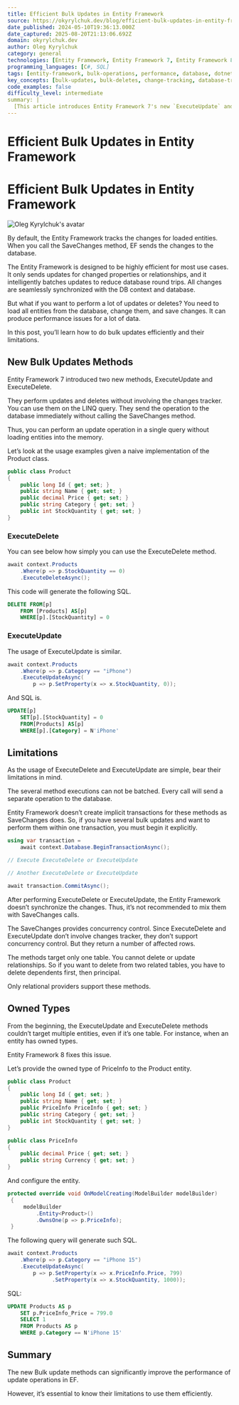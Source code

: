```yaml
---
title: Efficient Bulk Updates in Entity Framework
source: https://okyrylchuk.dev/blog/efficient-bulk-updates-in-entity-framework/
date_published: 2024-05-10T19:36:13.000Z
date_captured: 2025-08-20T21:13:06.692Z
domain: okyrylchuk.dev
author: Oleg Kyrylchuk
category: general
technologies: [Entity Framework, Entity Framework 7, Entity Framework 8, .NET, SQL Server]
programming_languages: [C#, SQL]
tags: [entity-framework, bulk-operations, performance, database, dotnet, orm, data-access, sql, linq, update]
key_concepts: [bulk-updates, bulk-deletes, change-tracking, database-transactions, owned-types, linq-to-entities, concurrency-control, performance-optimization]
code_examples: false
difficulty_level: intermediate
summary: |
  [This article introduces Entity Framework 7's new `ExecuteUpdate` and `ExecuteDelete` methods for efficient bulk operations. It explains how these methods bypass EF's change tracker, sending operations directly to the database via LINQ queries, significantly improving performance for large datasets. The post details usage examples for both methods, including the generated SQL. It also covers important limitations, such as the lack of implicit transactions, no change synchronization with the DB context, and no concurrency control. Finally, it highlights how Entity Framework 8 addresses the use of these methods with owned types, allowing bulk operations on entities with complex types.]
---
```

# Efficient Bulk Updates in Entity Framework

# Efficient Bulk Updates in Entity Framework

![Oleg Kyrylchuk's avatar](https://okyrylchuk.dev/wp-content/litespeed/avatar/a85a89199a7d4486a29f67dc2fc371d0.jpg?ver=1755571532)

By default, the Entity Framework tracks the changes for loaded entities. When you call the SaveChanges method, EF sends the changes to the database.

The Entity Framework is designed to be highly efficient for most use cases. It only sends updates for changed properties or relationships, and it intelligently batches updates to reduce database round trips. All changes are seamlessly synchronized with the DB context and database.

But what if you want to perform a lot of updates or deletes? You need to load all entities from the database, change them, and save changes. It can produce performance issues for a lot of data.

In this post, you’ll learn how to do bulk updates efficiently and their limitations.

## New Bulk Updates Methods

Entity Framework 7 introduced two new methods, ExecuteUpdate and ExecuteDelete.

They perform updates and deletes without involving the changes tracker. You can use them on the LINQ query. They send the operation to the database immediately without calling the SaveChanges method.

Thus, you can perform an update operation in a single query without loading entities into the memory.

Let’s look at the usage examples given a naive implementation of the Product class.

```csharp
public class Product
{
    public long Id { get; set; }
    public string Name { get; set; }
    public decimal Price { get; set; }
    public string Category { get; set; }
    public int StockQuantity { get; set; }
}
```

### ExecuteDelete

You can see below how simply you can use the ExecuteDelete method.

```csharp
await context.Products
    .Where(p => p.StockQuantity == 0)
    .ExecuteDeleteAsync();
```

This code will generate the following SQL.

```sql
DELETE FROM[p]
    FROM [Products] AS[p]
    WHERE[p].[StockQuantity] = 0
```

### ExecuteUpdate

The usage of ExecuteUpdate is similar.

```csharp
await context.Products
    .Where(p => p.Category == "iPhone")
    .ExecuteUpdateAsync(
        p => p.SetProperty(x => x.StockQuantity, 0));
```

And SQL is.

```sql
UPDATE[p]
    SET[p].[StockQuantity] = 0
    FROM[Products] AS[p]
    WHERE[p].[Category] = N'iPhone'
```

## Limitations

As the usage of ExecuteDelete and ExecuteUpdate are simple, bear their limitations in mind.

The several method executions can not be batched. Every call will send a separate operation to the database.

Entity Framework doesn’t create implicit transactions for these methods as SaveChanges does. So, if you have several bulk updates and want to perform them within one transaction, you must begin it explicitly.

```csharp
using var transaction =
    await context.Database.BeginTransactionAsync();

// Execute ExecuteDelete or ExecuteUpdate

// Another ExecuteDelete or ExecuteUpdate

await transaction.CommitAsync();
```

After performing ExecuteDelete or ExecuteUpdate, the Entity Framework doesn’t synchronize the changes. Thus, it’s not recommended to mix them with SaveChanges calls.

The SaveChanges provides concurrency control. Since ExecuteDelete and ExecuteUpdate don’t involve changes tracker, they don’t support concurrency control. But they return a number of affected rows.

The methods target only one table. You cannot delete or update relationships. So if you want to delete from two related tables, you have to delete dependents first, then principal.

Only relational providers support these methods.

## Owned Types

From the beginning, the ExecuteUpdate and ExecuteDelete methods couldn’t target multiple entities, even if it’s one table. For instance, when an entity has owned types.

Entity Framework 8 fixes this issue.

Let’s provide the owned type of PriceInfo to the Product entity.

```csharp
public class Product
{
    public long Id { get; set; }
    public string Name { get; set; }
    public PriceInfo PriceInfo { get; set; }
    public string Category { get; set; }
    public int StockQuantity { get; set; }
}

public class PriceInfo
{
    public decimal Price { get; set; }
    public string Currency { get; set; }
}
```

And configure the entity.

```csharp
protected override void OnModelCreating(ModelBuilder modelBuilder)
 {
     modelBuilder
         .Entity<Product>()
         .OwnsOne(p => p.PriceInfo);
 }
```

The following query will generate such SQL.

```csharp
await context.Products
    .Where(p => p.Category == "iPhone 15")
    .ExecuteUpdateAsync(
        p => p.SetProperty(x => x.PriceInfo.Price, 799)
              .SetProperty(x => x.StockQuantity, 1000));
```

SQL:

```sql
UPDATE Products AS p
    SET p.PriceInfo_Price = 799.0
    SELECT 1
    FROM Products AS p
    WHERE p.Category == N'iPhone 15'
```

## Summary

The new Bulk update methods can significantly improve the performance of update operations in EF.

However, it’s essential to know their limitations to use them efficiently.